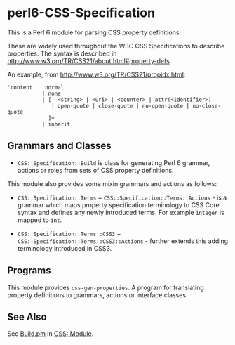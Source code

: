 perl6-CSS-Specification
=======================
This is a Perl 6 module for parsing CSS property definitions.

These are widely used throughout the W3C CSS Specifications to describe properties.
The syntax is described in http://www.w3.org/TR/CSS21/about.html#property-defs.

An example, from http://www.w3.org/TR/CSS21/propidx.html:

    'content'	normal
               | none
               | [  <string> | <uri> | <counter> | attr(<identifier>)
                  | open-quote | close-quote | no-open-quote | no-close-quote
                 ]+
               | inherit

## Grammars and Classes

- `CSS::Specification::Build` is class for generating Perl&nbsp;6 grammar, actions or roles from sets of CSS property definitions.

This module also provides some mixin grammars and actions as follows:

- `CSS::Specification::Terms` + `CSS::Specification::Terms::Actions` - is a grammar which maps property specification terminology to CSS Core syntax and defines any newly introduced terms. For example `integer` is mapped to `int`.

- `CSS::Specification::Terms::CSS3` + `CSS::Specification::Terms::CSS3::Actions` - further extends this adding terminology introduced in CSS3.

## Programs
This module provides `css-gen-properties`. A program for translating property definitions
to grammars, actions or interface classes.

## See Also
See [Build.pm](https://github.com/p6-css/perl6-CSS-Module/blob/master/Build.pm) in [CSS::Module](https://github.com/p6-css/perl6-CSS-Module).
